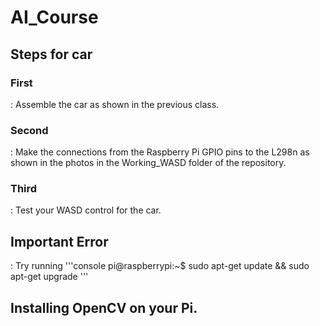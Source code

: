 # AI_Course
## Steps for car
### First
: Assemble the car as shown in the previous class.

### Second
: Make the connections from the Raspberry Pi GPIO pins to the L298n as shown in the photos in the Working_WASD folder of the repository.

### Third
: Test your WASD control for the car.

## **Important Error** 
: Try running 
'''console
pi@raspberrypi:~$ sudo apt-get update && sudo apt-get upgrade
''' 


## Installing OpenCV on your Pi.


